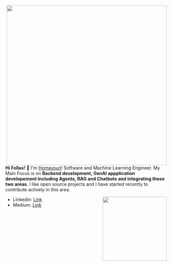 
<img src="header1.jpg" align="right" width="500px">

**Hi Fellas!** 👋
I'm [Homayoun](https://www.linkedin.com/in/homayounsrp)! Software and Machine Learning Engineer. My Main Focus is on **Backend development, GenAI appplication developement including Agents, RAG and Chatbots and integrating these two areas**. I like open source projects and I have started recently to contribute actively in this area.

<img src="ai.gif" align="right" width="200px">

- Linkedin: [Link]([www.linkedin.com/in/homayounsrp](https://www.linkedin.com/in/homayounsrp/))
- Medium: [Link](https://medium.com/@homayoun.srp)
